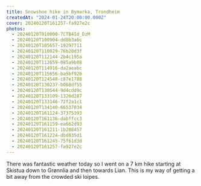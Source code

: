 ```yaml
---
title: Snowshoe hike in Bymarka, Trondheim
createdAt: "2024-01-24T20:00:00.000Z"
cover: 20240120T161257-fa927e2c
photos:
  - 20240120T010000-7CTB4Id_DzM
  - 20240120T100904-dd8b3a6c
  - 20240120T105657-19297711
  - 20240120T110029-76b20d3f
  - 20240120T112144-2b4c195a
  - 20240120T112659-085a9b08
  - 20240120T114916-da2aeabc
  - 20240120T115656-ba5bf92b
  - 20240120T124548-c87e1788
  - 20240120T130237-b0b8df55
  - 20240120T130544-9d4cdd9c
  - 20240120T133109-1326d287
  - 20240120T133146-72f2a1c1
  - 20240120T134140-66537034
  - 20240120T161124-37375393
  - 20240120T161136-dabffcc3
  - 20240120T161159-ea662d93
  - 20240120T161211-1b208457
  - 20240120T161224-dbd835d1
  - 20240120T161245-75f61d3d
  - 20240120T161257-fa927e2c
---
```


There was fantastic weather today so I went on a 7 km hike starting at Skistua
down to Grønnlia and then towards Lian. This is my way of getting a bit away
from the crowded ski loipes.
